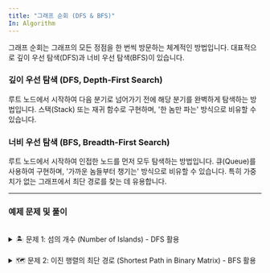 ```yaml
---
title: "그래프 순회 (DFS & BFS)"
In: Algorithm
---
```


그래프 순회는 그래프의 모든 정점을 한 번씩 방문하는 체계적인 방법입니다. 대표적으로 깊이 우선 탐색(DFS)과 너비 우선 탐색(BFS)이 있습니다.

### 깊이 우선 탐색 (DFS, Depth-First Search)

루트 노드에서 시작하여 다음 분기로 넘어가기 전에 해당 분기를 완벽하게 탐색하는 방법입니다. 스택(Stack) 또는 재귀 함수로 구현하며, '한 놈만 파는' 방식으로 비유할 수 있습니다.

### 너비 우선 탐색 (BFS, Breadth-First Search)

루트 노드에서 시작하여 인접한 노드를 먼저 모두 탐색하는 방법입니다. 큐(Queue)를 사용하여 구현하며, '가까운 놈들부터 챙기는' 방식으로 비유할 수 있습니다. 특히 가중치가 없는 그래프에서 최단 경로를 찾는 데 유용합니다.

---

### 예제 문제 및 풀이

<br>

<details markdown="1">
<summary>🏝️ 문제 1: 섬의 개수 (Number of Islands) - DFS 활용</summary>

**문제 설명:**

'1'(땅)과 '0'(물)으로 이루어진 2D 그리드 맵이 주어졌을 때, 섬의 개수를 세는 문제입니다. 섬은 수평 또는 수직으로 인접한 '1'들의 집합으로 정의됩니다.

**예시:**

```
[
  ["1","1","0","0","0"],
  ["1","1","0","0","0"],
  ["0","0","1","0","0"],
  ["0","0","0","1","1"]
]
```

위 예시의 정답은 `3`입니다.

<br>

<details markdown="1">
<summary><strong>Python 풀이 보기</strong></summary>

```python
def numIslands(grid):
    if not grid:
        return 0

    rows, cols = len(grid), len(grid[0])
    island_count = 0

    def dfs(r, c):
        # 그리드 범위를 벗어나거나 물이면 탐색 종료
        if r < 0 or r >= rows or c < 0 or c >= cols or grid[r][c] == '0':
            return

        # 현재 땅을 방문 처리 (물로 바꿔서 중복 방지)
        grid[r][c] = '0'

        # 동서남북 네 방향으로 계속 탐색
        dfs(r + 1, c)
        dfs(r - 1, c)
        dfs(r, c + 1)
        dfs(r, c - 1)

    # 그리드의 모든 셀을 순회
    for r in range(rows):
        for c in range(cols):
            # 만약 현재 위치가 땅('1')이라면
            if grid[r][c] == '1':
                # 섬의 개수를 하나 늘리고
                island_count += 1
                # 연결된 모든 땅을 DFS로 탐색하여 방문 처리
                dfs(r, c)

    return island_count

# 테스트
grid = [
  ["1","1","0","0","0"],
  ["1","1","0","0","0"],
  ["0","0","1","0","0"],
  ["0","0","0","1","1"]
]
print(f"섬의 개수: {numIslands(grid)}")
```

</details>
</details>

<br>

<details markdown="1">
<summary>🗺️ 문제 2: 이진 행렬의 최단 경로 (Shortest Path in Binary Matrix) - BFS 활용</summary>

**문제 설명:**

`N x N` 크기의 이진 행렬(grid)에서 (0, 0)에서 (N-1, N-1)까지 가는 가장 짧은 경로의 길이를 찾는 문제입니다. 경로는 '0'으로만 구성되어야 하며, 대각선을 포함한 8방향으로 이동할 수 있습니다. 경로가 없으면 -1을 반환합니다.

**예시:**

```
[[0, 0, 0],
 [1, 1, 0],
 [1, 1, 0]]
```

위 예시의 정답은 `4`입니다.

<br>

<details markdown="1">
<summary><strong>Python 풀이 보기</strong></summary>

```python
from collections import deque

def shortestPathBinaryMatrix(grid):
    n = len(grid)
    # 시작점이나 도착점이 막혀있으면 경로 없음
    if grid[0][0] == 1 or grid[n-1][n-1] == 1:
        return -1

    # 8방향 이동 (동, 서, 남, 북, 대각선)
    directions = [(-1, 0), (1, 0), (0, -1), (0, 1), (-1, -1), (-1, 1), (1, -1), (1, 1)]
    
    # 큐에는 (행, 열, 현재까지의 거리)를 저장
    queue = deque([(0, 0, 1)])
    # 방문한 노드를 기록하여 중복 방지
    visited = set([(0, 0)])

    while queue:
        r, c, distance = queue.popleft()

        # 목적지에 도착하면 현재까지의 거리를 반환
        if r == n - 1 and c == n - 1:
            return distance

        # 8방향으로 탐색
        for dr, dc in directions:
            nr, nc = r + dr, c + dc

            # 그리드 범위 안에 있고, 길이 '0'이며, 아직 방문하지 않았다면
            if 0 <= nr < n and 0 <= nc < n and grid[nr][nc] == 0 and (nr, nc) not in visited:
                visited.add((nr, nc))
                queue.append((nr, nc, distance + 1))

    # 큐가 비었는데 목적지에 도달하지 못했다면 경로 없음
    return -1

# 테스트
grid = [[0,0,0],[1,1,0],[1,1,0]]
print(f"최단 경로 길이: {shortestPathBinaryMatrix(grid)}")
```
</details>
</details>
